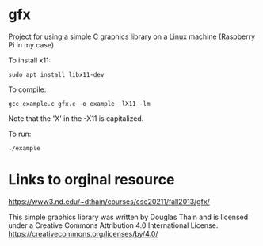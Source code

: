 # gfx
Project for using a simple C graphics library on a Linux machine (Raspberry Pi in my case).

To install x11:
```
sudo apt install libx11-dev
```

To compile:
```
gcc example.c gfx.c -o example -lX11 -lm
```
Note that the 'X' in the -X11 is capitalized.

To run:
```
./example
```

# Links to orginal resource

https://www3.nd.edu/~dthain/courses/cse20211/fall2013/gfx/

This simple graphics library was written by Douglas Thain and is licensed under a Creative Commons Attribution 4.0 International License.  https://creativecommons.org/licenses/by/4.0/
